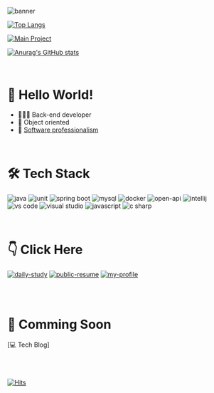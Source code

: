 ![banner](https://capsule-render.vercel.app/api?type=waving&amp;color=gradient&customColorList=0,2,2,2,2,3&amp;height=300&amp;section=header&amp;text=@kkkkkksssssaaaa&amp;fontSize=40&amp;animation=fadeIn&amp;fontAlignY=38&amp;desc=Thanks%20for%20visiting%20my%20GitHub&amp;descAlignY=51&amp;descAlign=62)

[![Top Langs](https://github-readme-stats.vercel.app/api/top-langs/?username=kkkkkksssssaaaa&layout=compact&theme=gotham)](https://github.com/anuraghazra/github-readme-stats)

[![Main Project](https://github-readme-stats.vercel.app/api/pin/?username=kkkkkksssssaaaa&repo=s-pay&theme=gotham)](https://github.com/kkkkkksssssaaaa/s-pay)

[![Anurag's GitHub stats](https://github-readme-stats.vercel.app/api?username=kkkkkksssssaaaa&show_icons=true&theme=gotham)](https://github.com/anuraghazra/github-readme-stats)

<br/>

# 👐 Hello World!
* 👩🏻‍💻 Back-end developer 
* 🧩 Object oriented 
* 🚩 [Software professionalism](https://www.aladin.co.kr/shop/wproduct.aspx?ItemId=66925855) 

<br/>

# 🛠 Tech Stack

![java](https://img.shields.io/badge/Java-007396?style=for-the-badge&logo=java&logoColor=white)
![junit](https://img.shields.io/badge/JUnit-25A162?style=for-the-badge&logo=junit5&logoColor=white)
![spring boot](https://img.shields.io/badge/Springboot-6DB33F?style=for-the-badge&logo=Springboot&logoColor=white)
![mysql](https://img.shields.io/badge/mysql-4479A1?style=for-the-badge&logo=mysql&logoColor=white)
![docker](https://img.shields.io/badge/docker-2496ED?style=for-the-badge&logo=Docker&logoColor=white)
![open-api](https://img.shields.io/badge/openapi-6BA539?style=for-the-badge&logo=openapiinitiative&logoColor=white)
![intellij](https://img.shields.io/badge/IntelliJ-DD1265?style=for-the-badge&logo=IntelliJ%20IDEA&logoColor=white)
![vs code](https://img.shields.io/badge/vs%20code-007ACC?style=for-the-badge&logo=VisualStudioCode&logoColor=ffffff)
![visual studio](https://img.shields.io/badge/visual%20studio-5C2D91?style=for-the-badge&logo=VisualStudio&logoColor=ffffff)
![javascript](https://img.shields.io/badge/Javascript-F7DF1E?style=for-the-badge&logo=javascript&logoColor=white)
![c sharp](https://img.shields.io/badge/Csharp-239120?style=for-the-badge&logo=CSharp&logoColor=white)

<br/>

# 👇 Click Here
[![daily-study](https://img.shields.io/badge/study-222222?style=for-the-badge&logo=notion&logoColor=white)](https://asskj.notion.site/50fd831e2d034d269ec0ab53d05b94d8)
[![public-resume](https://img.shields.io/badge/resume-00A98F?style=for-the-badge&logo=notion&logoColor=white)](https://asskj.notion.site/I-am-7bb0bf4b467147849b99d0a3edcbe93c)
[![my-profile](https://img.shields.io/badge/profile-0A66C2?style=for-the-badge&logo=linkedin&logoColor=white)](https://www.linkedin.com/in/승아-김-897404220/)

<br/><br/>

# 🤔 Comming Soon
[💻 Tech Blog]

<br/><br/>

[![Hits](https://hits.seeyoufarm.com/api/count/incr/badge.svg?url=https%3A%2F%2Fgithub.com%2Fkkkkkksssssaaaa&count_bg=%2379C83D&title_bg=%23555555&icon=&icon_color=%23E7E7E7&title=hits&edge_flat=false)](https://hits.seeyoufarm.com)
